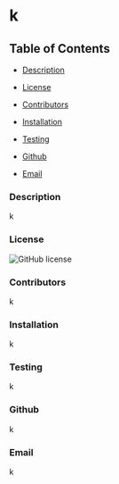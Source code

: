 
# k

## Table of Contents
* [Description](#description)

* [License](#license)

* [Contributors](#contributors)

* [Installation](#installation)

* [Testing](#testing)

* [Github](#github)

* [Email](#email)

### Description 
k   


### License
![GitHub license](https://img.shields.io/badge/license-undefined-blue.svg)


### Contributors
k

### Installation 
k

### Testing
k

### Github
k

### Email
k

